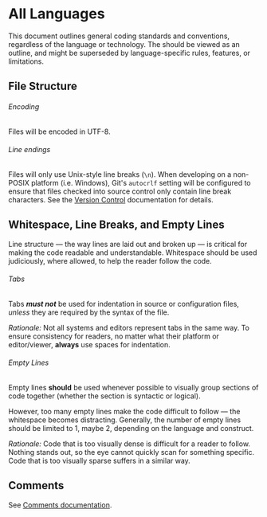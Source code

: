 # All Languages

This document outlines general coding standards and conventions, regardless of
the language or technology. The should be viewed as an outline, and might be
superseded by language-specific rules, features, or limitations.

## File Structure

###### Encoding

Files will be encoded in UTF-8.

###### Line endings

Files will only use Unix-style line breaks (`\n`). When developing on a
non-POSIX platform (i.e. Windows), Git's `autocrlf` setting will be configured
to ensure that files checked into source control only contain line break
characters. See the [Version Control](VersionControl.md#coreautocrlf)
documentation for details.

## Whitespace, Line Breaks, and Empty Lines

Line structure &mdash; the way lines are laid out and broken up &mdash; is
critical for making the code readable and understandable. Whitespace should be
used judiciously, where allowed, to help the reader follow the code.

###### Tabs

Tabs **_must not_** be used for indentation in source or configuration files,
_unless_ they are required by the syntax of the file.

_Rationale:_ Not all systems and editors represent tabs in the same way. To
ensure consistency for readers, no matter what their platform or editor/viewer,
**always** use spaces for indentation.

###### Empty Lines

Empty lines **should** be used whenever possible to visually group sections of
code together (whether the section is syntactic or logical).

However, too many empty lines make the code difficult to follow &mdash; the
whitespace becomes distracting. Generally, the number of empty lines should be
limited to 1, maybe 2, depending on the language and construct.

_Rationale:_ Code that is too visually dense is difficult for a reader to
follow. Nothing stands out, so the eye cannot quickly scan for something
specific. Code that is too visually sparse suffers in a similar way.

## Comments

See [Comments documentation](Comments.md).
